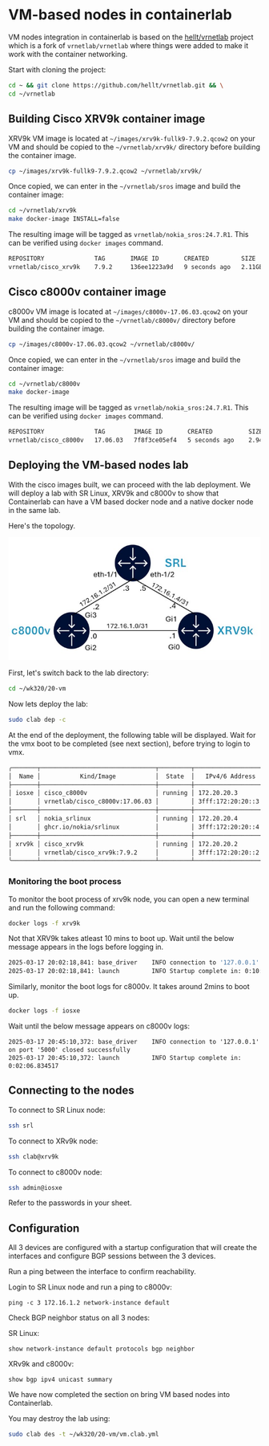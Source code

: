 # VM-based nodes in containerlab

VM nodes integration in containerlab is based on the [hellt/vrnetlab](https://github.com/hellt/vrnetlab) project which is a fork of `vrnetlab/vrnetlab` where things were added to make it work with the container networking.

Start with cloning the project:

```bash
cd ~ && git clone https://github.com/hellt/vrnetlab.git && \
cd ~/vrnetlab
```

## Building Cisco XRV9k container image

XRV9k VM image is located at `~/images/xrv9k-fullk9-7.9.2.qcow2` on your VM and should be copied to the `~/vrnetlab/xrv9k/` directory before building the container image.

```bash
cp ~/images/xrv9k-fullk9-7.9.2.qcow2 ~/vrnetlab/xrv9k/
```

Once copied, we can enter in the `~/vrnetlab/sros` image and build the container image:

```bash
cd ~/vrnetlab/xrv9k
make docker-image INSTALL=false
```

The resulting image will be tagged as `vrnetlab/nokia_sros:24.7.R1`. This can be verified using `docker images` command.

```bash
REPOSITORY              TAG       IMAGE ID       CREATED         SIZE
vrnetlab/cisco_xrv9k    7.9.2     136ee1223a9d   9 seconds ago   2.11GB
```

## Cisco c8000v container image

c8000v VM image is located at `~/images/c8000v-17.06.03.qcow2` on your VM and should be copied to the `~/vrnetlab/c8000v/` directory before building the container image.

```bash
cp ~/images/c8000v-17.06.03.qcow2 ~/vrnetlab/c8000v/
```

Once copied, we can enter in the `~/vrnetlab/sros` image and build the container image:

```bash
cd ~/vrnetlab/c8000v
make docker-image
```

The resulting image will be tagged as `vrnetlab/nokia_sros:24.7.R1`. This can be verified using `docker images` command.

```bash
REPOSITORY              TAG        IMAGE ID       CREATED          SIZE
vrnetlab/cisco_c8000v   17.06.03   7f8f3ce05ef4   5 seconds ago    2.94GB
```

## Deploying the VM-based nodes lab

With the cisco images built, we can proceed with the lab deployment. We will deploy a lab with SR Linux, XRV9k and c8000v to show that Containerlab can have a VM based docker node and a native docker node in the same lab.

Here's the topology.

![image](../images/vm-topology.jpg)

First, let's switch back to the lab directory:

```bash
cd ~/wk320/20-vm
```

Now lets deploy the lab:

```bash
sudo clab dep -c
```

At the end of the deployment, the following table will be displayed. Wait for the vmx boot to be completed (see next section), before trying to login to vmx.

```bash
╭───────┬────────────────────────────────┬─────────┬───────────────────╮
│  Name │           Kind/Image           │  State  │   IPv4/6 Address  │
├───────┼────────────────────────────────┼─────────┼───────────────────┤
│ iosxe │ cisco_c8000v                   │ running │ 172.20.20.3       │
│       │ vrnetlab/cisco_c8000v:17.06.03 │         │ 3fff:172:20:20::3 │
├───────┼────────────────────────────────┼─────────┼───────────────────┤
│ srl   │ nokia_srlinux                  │ running │ 172.20.20.4       │
│       │ ghcr.io/nokia/srlinux          │         │ 3fff:172:20:20::4 │
├───────┼────────────────────────────────┼─────────┼───────────────────┤
│ xrv9k │ cisco_xrv9k                    │ running │ 172.20.20.2       │
│       │ vrnetlab/cisco_xrv9k:7.9.2     │         │ 3fff:172:20:20::2 │
╰───────┴────────────────────────────────┴─────────┴───────────────────╯
```

### Monitoring the boot process

To monitor the boot process of xrv9k node, you can open a new terminal and run the following command:

```bash
docker logs -f xrv9k
```

Not that XRV9k takes atleast 10 mins to boot up. Wait until the below message appears in the logs before logging in.

```bash
2025-03-17 20:02:18,841: base_driver    INFO connection to '127.0.0.1' on port '5000' closed successfully
2025-03-17 20:02:18,841: launch         INFO Startup complete in: 0:10:52.408518
```

Similarly, monitor the boot logs for c8000v. It takes around 2mins to boot up.

```bash
docker logs -f iosxe
```

Wait until the below message appears on c8000v logs:

```
2025-03-17 20:45:10,372: base_driver    INFO connection to '127.0.0.1' on port '5000' closed successfully
2025-03-17 20:45:10,372: launch         INFO Startup complete in: 0:02:06.834517
```

## Connecting to the nodes

To connect to SR Linux node:

```bash
ssh srl
```

To connect to XRv9k node:

```bash
ssh clab@xrv9k
```

To connect to c8000v node:

```bash
ssh admin@iosxe
```

Refer to the passwords in your sheet.

## Configuration

All 3 devices are configured with a startup configuration that will create the interfaces and configure BGP sessions between the 3 devices.

Run a ping between the interface to confirm reachability.

Login to SR Linux node and run a ping to c8000v:

```srl
ping -c 3 172.16.1.2 network-instance default
```

Check BGP neighbor status on all 3 nodes:

SR Linux:

```srl
show network-instance default protocols bgp neighbor
```


XRv9k and c8000v:

```srl
show bgp ipv4 unicast summary
```

We have now completed the section on bring VM based nodes into Containerlab.

You may destroy the lab using:

```bash
sudo clab des -t ~/wk320/20-vm/vm.clab.yml
```

